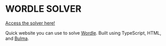 # WORDLE SOLVER

[Access the solver here!](https://iblacksand.github.io/WordleSolver/)

Quick website you can use to solve [Wordle](https://www.nytimes.com/games/wordle/index.html). Built using TypeScript, HTML, and [Bulma](https://bulma.io/).